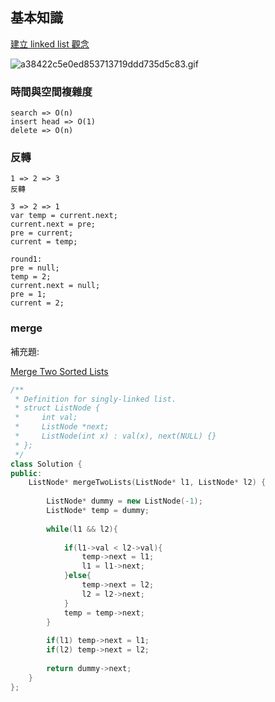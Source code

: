 ## 基本知識

[建立 linked list 觀念](https://www.youtube.com/watch?v=dmezFFv522I)

![a38422c5e0ed853713719ddd735d5c83.gif](evernotecid://D1A653E7-49A2-469A-973A-3DF99F4A2CBB/wwwevernotecom/13946419/ENResource/p3578)

### 時間與空間複雜度

```
search => O(n)
insert head => O(1) 
delete => O(n)
```

### 反轉

```
1 => 2 => 3
反轉

3 => 2 => 1
var temp = current.next;
current.next = pre;
pre = current;
current = temp;

round1:
pre = null;
temp = 2;
current.next = null;
pre = 1;
current = 2;
```

### merge

補充題:

[Merge Two Sorted Lists](https://leetcode.com/problems/merge-two-sorted-lists/)

```c++
/**
 * Definition for singly-linked list.
 * struct ListNode {
 *     int val;
 *     ListNode *next;
 *     ListNode(int x) : val(x), next(NULL) {}
 * };
 */
class Solution {
public:
    ListNode* mergeTwoLists(ListNode* l1, ListNode* l2) {
        
        ListNode* dummy = new ListNode(-1);
        ListNode* temp = dummy;
        
        while(l1 && l2){
            
            if(l1->val < l2->val){
                temp->next = l1;
                l1 = l1->next;
            }else{
                temp->next = l2;
                l2 = l2->next;
            }
            temp = temp->next;
        }
        
        if(l1) temp->next = l1;
        if(l2) temp->next = l2;
        
        return dummy->next;
    }
};
```